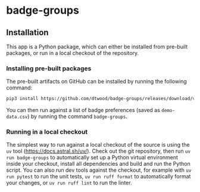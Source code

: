 # badge-groups

## Installation
This app is a Python package, which can either be installed from pre-built packages, or run in a local checkout of the
repository.

### Installing pre-built packages
The pre-built artifacts on GitHub can be installed by running the following command:
``` sh
pip3 install https://github.com/dtwood/badge-groups/releases/download/v0.1.0/badge_groups-0.1.0-py3-none-any.whl
```

You can then run against a list of badge preferences (saved as `demo-data.csv`) by running the command `badge-groups`.

### Running in a local checkout
The simplest way to run against a local checkout of the source is using the `uv` tool (https://docs.astral.sh/uv/).
Check out the git repository, then run `uv run badge-groups` to automatically set up a Python virtual environment
inside your checkout, install all dependencies and build and run the Python script. You can also run dev tools against
the checkout, for example with `uv run pytest` to run the unit tests, `uv run ruff format` to automatically format
your changes, or `uv run ruff lint` to run the linter.